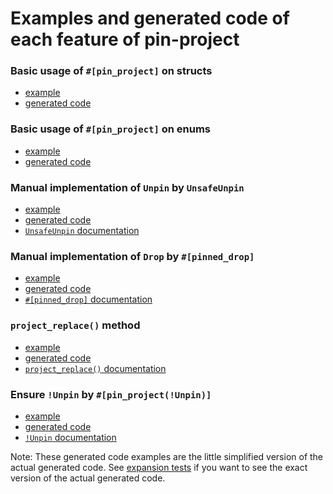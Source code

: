 # Examples and generated code of each feature of pin-project

### Basic usage of `#[pin_project]` on structs

- [example](struct-default.rs)
- [generated code](struct-default-expanded.rs)

### Basic usage of `#[pin_project]` on enums

- [example](enum-default.rs)
- [generated code](enum-default-expanded.rs)

### Manual implementation of `Unpin` by `UnsafeUnpin`

- [example](unsafe_unpin.rs)
- [generated code](unsafe_unpin-expanded.rs)
- [`UnsafeUnpin` documentation](https://docs.rs/pin-project/1/pin_project/trait.UnsafeUnpin.html)

### Manual implementation of `Drop` by `#[pinned_drop]`

- [example](pinned_drop.rs)
- [generated code](pinned_drop-expanded.rs)
- [`#[pinned_drop]` documentation](https://docs.rs/pin-project/1/pin_project/attr.pinned_drop.html)

### `project_replace()` method

- [example](project_replace.rs)
- [generated code](project_replace-expanded.rs)
- [`project_replace()` documentation](https://docs.rs/pin-project/1/pin_project/attr.pin_project.html#project_replace-method)

### Ensure `!Unpin` by `#[pin_project(!Unpin)]`

- [example](not_unpin.rs)
- [generated code](not_unpin-expanded.rs)
- [`!Unpin` documentation](https://docs.rs/pin-project/1/pin_project/attr.pin_project.html#unpin)

Note: These generated code examples are the little simplified version of the
actual generated code. See [expansion tests](../tests#expansion-tests-expand-expandtestrs) if you
want to see the exact version of the actual generated code.

